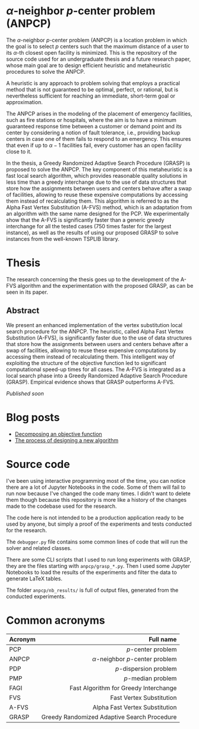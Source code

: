 # _α_-neighbor _p_-center problem (ANPCP)

The _α_-neighbor _p_-center problem (ANPCP) is a location problem in which the goal is to select $p$ centers such that the maximum distance of a user to its $\alpha$-th closest open facility is minimized.
This is the repository of the source code used for an undergraduate thesis and a future research paper, whose main goal are to design efficient heuristic and metaheuristic procedures to solve the ANPCP.

A heuristic is any approach to problem solving that employs a practical method that is not guaranteed to be optimal, perfect, or rational, but is nevertheless sufficient for reaching an immediate, short-term goal or approximation.

The ANPCP arises in the modeling of the placement of emergency facilities, such as fire stations or hospitals, where the aim is to have a minimum guaranteed response time between a customer or demand point and its center by considering a notion of fault tolerance, i.e., providing backup centers in case one of them fails to respond to an emergency.
This ensures that even if up to $\alpha - 1$ facilities fail, every customer has an open facility close to it.

In the thesis, a Greedy Randomized Adaptive Search Procedure (GRASP) is proposed to solve the ANPCP.
The key component of this metaheuristic is a fast local search algorithm, which provides reasonable quality solutions in less time than a greedy interchange due to the use of data structures that store how the assignments between users and centers behave after a swap of facilities, allowing to reuse these expensive computations by accessing them instead of recalculating them.
This algorithm is referred to as the Alpha Fast Vertex Substitution (A-FVS) method, which is an adaptation from an algorithm with the same name designed for the PCP.
We experimentally show that the A-FVS is significantly faster than a generic greedy interchange for all the tested cases (750 times faster for the largest instance), as well as the results of using our proposed GRASP to solve instances from the well-known TSPLIB library.

# Thesis

The research concerning the thesis goes up to the development of the A-FVS algorithm and the experimentation with the proposed GRASP, as can be seen in its paper.

## Abstract

We present an enhanced implementation of the vertex substitution local search procedure for the ANPCP.
The heuristic, called Alpha Fast Vertex Substitution (A-FVS), is significantly faster due to the use of data structures that store how the assignments between users and centers behave after a swap of facilities, allowing to reuse these expensive computations by accessing them instead of recalculating them.
This intelligent way of exploiting the structure of the objective function led to significant computational speed-up times for all cases.
The A-FVS is integrated as a local search phase into a Greedy Randomized Adaptive Search Procedure (GRASP).
Empirical evidence shows that GRASP outperforms A-FVS.

*Published soon*

# Blog posts

- [Decomposing an objective function](https://netotz.github.io/posts/decomposing-of/)
- [The process of designing a new algorithm](https://netotz.github.io/posts/a-fvs/)

# Source code

I've been using interactive programming most of the time, you can notice there are a lot of Jupyter Notebooks in the code.
Some of them will fail to run now because I've changed the code many times.
I didn't want to delete them though because this repository is more like a history of the changes made to the codebase used for the research.

The code here is not intended to be a production application ready to be used by anyone, but simply a proof of the experiments and tests conducted for the research.

The `debugger.py` file contains some common lines of code that will run the solver and related classes.

There are some CLI scripts that I used to run long experiments with GRASP, they are the files starting with `anpcp/grasp_*.py`.
Then I used some Jupyter Notebooks to load the results of the experiments and filter the data to generate LaTeX tables.

The folder `anpcp/nb_results/` is full of output files, generated from the conducted experiments.

# Common acronyms

| Acronym |                                   Full name |
| :------ | ------------------------------------------: |
| PCP     |                          $p$-center problem |
| ANPCP   |        $\alpha$-neighbor $p$-center problem |
| PDP     |                      $p$-dispersion problem |
| PMP     |                          $p$-median problem |
| FAGI    |       Fast Algorithm for Greedy Interchange |
| FVS     |                    Fast Vertex Substitution |
| A-FVS   |              Alpha Fast Vertex Substitution |
| GRASP   | Greedy Randomized Adaptive Search Procedure |

